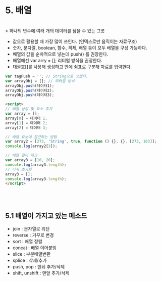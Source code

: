 # 5. 배열
<br>
> 하나의 변수에 여러 개의 데이터를 담을 수 있는 그릇

- 값으로 활용할 때 가장 많이 쓰인다. (인덱스로만 움직이는 자료구조)
- 숫자, 문자열, boolean, 함수, 객체, 배열 등이 모두 배열을 구성 가능하다.
- 배열의 값을 순차적으로 넣는데 push() 를 권장한다.
- 배열에선 var arry = []; 리터럴 방식을 권장한다.
- 대괄호[]를 사용해 생성하고 안에 쉼표로 구분해 자료를 입력한다.

```javascript
var tagPush = ''; // String으로 쓰겠다.
var arrayObj = []; // 리터럴 방식 
arrayObj.push(데이터1); 
arrayObj.push(데이터2); 
arrayObj.push(데이터3);
```

```html
<script>
// 배열 생성 및 요소 추가
var array = [];
array[0] = 데이터 1;
array[1] = 데이터 2;
array[2] = 데이터 3;

// 배열 요소에 접근하는 방법
var array2 = [273, 'String', true, function () {}, {}, [273, 103]];
console.log(array2[3]);

// 배열 길이 체크
var array3 = [10, 20];
console.log(array3.length);
// 다시 초기화
array3 = [];
console.log(array3.length);
</script>
```

<br><br>
## 5.1 배열이 가지고 있는 메소드
- join : 문자열로 리턴
- reverse : 거꾸로 변경
- sort : 배열 정렬
- concat : 배열 이어붙임
- slice : 부분배열변환
- splice : 삭제/추가
- push, pop : 맨뒤 추가/삭제
- shift, unshift : 맨앞 추가/삭제